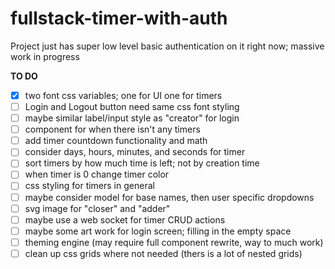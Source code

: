 # fullstack-timer-with-auth

Project just has super low level basic authentication on it right now; massive work in progress

**TO DO**

- [x] two font css variables; one for UI one for timers
- [ ] Login and Logout button need same css font styling
- [ ] maybe similar label/input style as "creator" for login
- [ ] component for when there isn't any timers
- [ ] add timer countdown functionality and math
- [ ] consider days, hours, minutes, and seconds for timer
- [ ] sort timers by how much time is left; not by creation time
- [ ] when timer is 0 change timer color
- [ ] css styling for timers in general
- [ ] maybe consider model for base names, then user specific dropdowns
- [ ] svg image for "closer" and "adder"
- [ ] maybe use a web socket for timer CRUD actions
- [ ] maybe some art work for login screen; filling in the empty space
- [ ] theming engine (may require full component rewrite, way to much work)
- [ ] clean up css grids where not needed (thers is a lot of nested grids)
